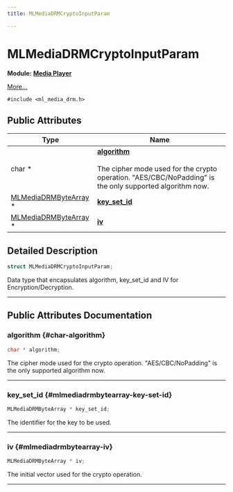 ```yaml
---
title: MLMediaDRMCryptoInputParam

---
```


# MLMediaDRMCryptoInputParam

**Module:** **[Media Player](/api-ref/api/Modules/group___media_player/group___media_player.md)**



 [More...](#detailed-description)


`#include <ml_media_drm.h>`

## Public Attributes

| Type           | Name           |
| -------------- | -------------- |
| char * | **[algorithm](/api-ref/api/Modules/group___media_player/struct_m_l_media_d_r_m_crypto_input_param.md#char-algorithm)** <br></br>The cipher mode used for the crypto operation. "AES/CBC/NoPadding" is the only supported algorithm now.  |
| [MLMediaDRMByteArray](/api-ref/api/Modules/group___media_player/struct_m_l_media_d_r_m_byte_array.md) * | **[key_set_id](/api-ref/api/Modules/group___media_player/struct_m_l_media_d_r_m_crypto_input_param.md#mlmediadrmbytearray-key-set-id)**  |
| [MLMediaDRMByteArray](/api-ref/api/Modules/group___media_player/struct_m_l_media_d_r_m_byte_array.md) * | **[iv](/api-ref/api/Modules/group___media_player/struct_m_l_media_d_r_m_crypto_input_param.md#mlmediadrmbytearray-iv)**  |

## Detailed Description

```cpp
struct MLMediaDRMCryptoInputParam;
```


Data type that encapsulates algorithm, key_set_id and IV for Encryption/Decryption. 





-----------
## Public Attributes Documentation

### algorithm {#char-algorithm}

```cpp
char * algorithm;
```

The cipher mode used for the crypto operation. "AES/CBC/NoPadding" is the only supported algorithm now. 





-----------

### key_set_id {#mlmediadrmbytearray-key-set-id}

```cpp
MLMediaDRMByteArray * key_set_id;
```


The identifier for the key to be used. 





-----------

### iv {#mlmediadrmbytearray-iv}

```cpp
MLMediaDRMByteArray * iv;
```


The initial vector used for the crypto operation. 





-----------

